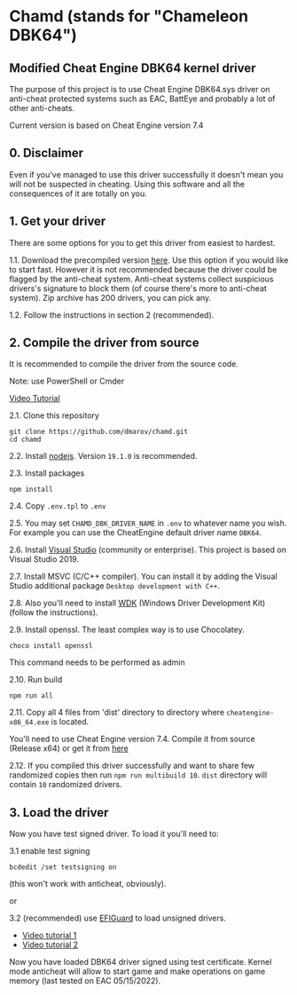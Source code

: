 # Chamd (stands for "Chameleon DBK64")

## Modified Cheat Engine DBK64 kernel driver

The purpose of this project is to use Cheat Engine DBK64.sys driver on anti-cheat
protected systems such as EAC, BattEye and probably a lot of other anti-cheats.

Current version is based on Cheat Engine version 7.4

## 0. Disclaimer

Even if you've managed to use this driver successfully it doesn't mean you will
not be suspected in cheating. Using this software and all the consequences of it
are totally on you.

## 1. Get your driver
There are some options for you to get this driver from easiest to hardest.

1.1. Download the precompiled version [here](https://github.com/dmarov/chamd/releases/download/v1.3/multibuild.zip).
Use this option if you would like to start fast.
However it is not recommended because the driver could be flagged by the anti-cheat system.
Anti-cheat systems collect suspicious drivers's signature to block them
(of course there's more to anti-cheat system).
Zip archive has 200 drivers, you can pick any.

1.2. Follow the instructions in section 2 (recommended).

## 2. Compile the driver from source

It is recommended to compile the driver from the source code.

Note: use PowerShell or Cmder

[Video Tutorial](https://www.youtube.com/watch?v=7ARwpxZPpE8)

2.1. Clone this repository

```shell
git clone https://github.com/dmarov/chamd.git
cd chamd
```

2.2. Install [nodejs](https://nodejs.org/en/). Version `19.1.0` is recommended.

2.3. Install packages

```shell
npm install
```

2.4. Copy `.env.tpl` to `.env`

2.5. You may set `CHAMD_DBK_DRIVER_NAME` in `.env` to whatever name you wish. For example you can use the CheatEngine default driver name `DBK64`.

2.6. Install [Visual Studio](https://visualstudio.microsoft.com/thank-you-downloading-visual-studio/?sku=Community&rel=16)
(community or enterprise). This project is based on Visual Studio 2019.

2.7. Install MSVC (C/C++ compiler). You can install it by adding the Visual Studio additional package `Desktop development with C++`.

2.8. Also you'll need to install [WDK](https://docs.microsoft.com/en-us/windows-hardware/drivers/download-the-wdk)
(Windows Driver Development Kit)
(follow the instructions).

2.9. Install openssl. The least complex way is to use Chocolatey.
```
choco install openssl
```
This command needs to be performed as admin

2.10. Run build

```shell
npm run all
```

2.11. Copy all 4 files from 'dist' directory to directory where `cheatengine-x86_64.exe` is located.

You'll need to use Cheat Engine version 7.4. Compile it from source (Release x64)
or get it from [here](https://github.com/dmarov/cheat-engine/releases/tag/7.4)

2.12. If you compiled this driver successfully and want to share few randomized copies
then run `npm run multibuild 10`. `dist` directory will contain `10` randomized drivers.

## 3. Load the driver

Now you have test signed driver.
To load it you'll need to:

3.1 enable test signing

```shell
bcdedit /set testsigning on
```

(this won't work with anticheat, obviously).

or

3.2 (recommended) use [EFIGuard](https://github.com/Mattiwatti/EfiGuard) to load unsigned drivers.

- [Video tutorial 1](https://www.youtube.com/watch?v=EJGuJp2fqpM)
- [Video tutorial 2](https://www.youtube.com/watch?v=zsw3xoG3zgs)

Now you have loaded DBK64 driver signed using test certificate.
Kernel mode anticheat will allow to start game and make operations on game memory
(last tested on EAC 05/15/2022).
